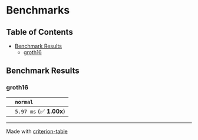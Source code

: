 # Benchmarks

## Table of Contents

- [Benchmark Results](#benchmark-results)
    - [groth16](#groth16)

## Benchmark Results

### groth16

|        | `normal`                 |
|:-------|:------------------------ |
|        | `5.97 ms` (✅ **1.00x**)  |

---
Made with [criterion-table](https://github.com/nu11ptr/criterion-table)

